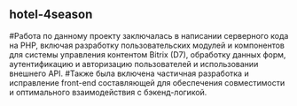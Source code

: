 ## hotel-4season
#Работа по данному проекту заключалась в написании серверного кода на PHP, включая разработку пользовательских модулей и компонентов для системы управления контентом Bitrix (D7), обработку данных форм, аутентификацию и авторизацию пользователей и использовании внешнего API.
#Также была включена частичная разработка и исправление front-end составляющей для обеспечения совместимости и оптимального взаимодействия с бэкенд-логикой. 
